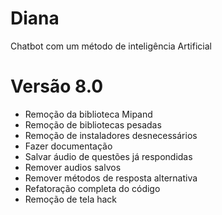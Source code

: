 # Diana
Chatbot com um método de inteligência Artificial

# Versão 8.0 

- Remoção da biblioteca Mipand 
- Remoção de bibliotecas pesadas 
- Remoção de instaladores desnecessários 
- Fazer documentação
- Salvar áudio de questões já respondidas
- Remover audios salvos
- Remover métodos de resposta alternativa
- Refatoração completa do código
- Remoção de tela hack
